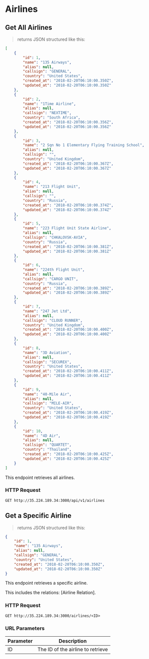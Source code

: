 <!-- Airlines -->
# Airlines
## Get All Airlines

> returns JSON structured like this:

```json
[
    {
        "id": 1,
        "name": "135 Airways",
        "alias": null,
        "callsign": "GENERAL",
        "country": "United States",
        "created_at": "2018-02-20T06:10:00.350Z",
        "updated_at": "2018-02-20T06:10:00.350Z"
    },
    {
        "id": 2,
        "name": "1Time Airline",
        "alias": null,
        "callsign": "NEXTIME",
        "country": "South Africa",
        "created_at": "2018-02-20T06:10:00.356Z",
        "updated_at": "2018-02-20T06:10:00.356Z"
    },
    {
        "id": 3,
        "name": "2 Sqn No 1 Elementary Flying Training School",
        "alias": null,
        "callsign": "",
        "country": "United Kingdom",
        "created_at": "2018-02-20T06:10:00.367Z",
        "updated_at": "2018-02-20T06:10:00.367Z"
    },
    {
        "id": 4,
        "name": "213 Flight Unit",
        "alias": null,
        "callsign": "",
        "country": "Russia",
        "created_at": "2018-02-20T06:10:00.374Z",
        "updated_at": "2018-02-20T06:10:00.374Z"
    },
    {
        "id": 5,
        "name": "223 Flight Unit State Airline",
        "alias": null,
        "callsign": "CHKALOVSK-AVIA",
        "country": "Russia",
        "created_at": "2018-02-20T06:10:00.381Z",
        "updated_at": "2018-02-20T06:10:00.381Z"
    },
    {
        "id": 6,
        "name": "224th Flight Unit",
        "alias": null,
        "callsign": "CARGO UNIT",
        "country": "Russia",
        "created_at": "2018-02-20T06:10:00.389Z",
        "updated_at": "2018-02-20T06:10:00.389Z"
    },
    {
        "id": 7,
        "name": "247 Jet Ltd",
        "alias": null,
        "callsign": "CLOUD RUNNER",
        "country": "United Kingdom",
        "created_at": "2018-02-20T06:10:00.400Z",
        "updated_at": "2018-02-20T06:10:00.400Z"
    },
    {
        "id": 8,
        "name": "3D Aviation",
        "alias": null,
        "callsign": "SECUREX",
        "country": "United States",
        "created_at": "2018-02-20T06:10:00.411Z",
        "updated_at": "2018-02-20T06:10:00.411Z"
    },
    {
        "id": 9,
        "name": "40-Mile Air",
        "alias": null,
        "callsign": "MILE-AIR",
        "country": "United States",
        "created_at": "2018-02-20T06:10:00.419Z",
        "updated_at": "2018-02-20T06:10:00.419Z"
    },
    {
        "id": 10,
        "name": "4D Air",
        "alias": null,
        "callsign": "QUARTET",
        "country": "Thailand",
        "created_at": "2018-02-20T06:10:00.425Z",
        "updated_at": "2018-02-20T06:10:00.425Z"
    }
]
```

This endpoint retrieves all airlines.

### HTTP Request

`GET http://35.224.189.34:3000/api/v1/airlines`

## Get a Specific Airline

> returns JSON structured like this:

```json
{
    "id": 1,
    "name": "135 Airways",
    "alias": null,
    "callsign": "GENERAL",
    "country": "United States",
    "created_at": "2018-02-20T06:10:00.350Z",
    "updated_at": "2018-02-20T06:10:00.350Z"
}
```

This endpoint retrieves a specific airline.

<aside class="notice">This includes the relations: [Airline Relation].</aside>

### HTTP Request

`GET http://35.224.189.34:3000/airlines/<ID>`

### URL Parameters

Parameter | Description
--------- | -----------
ID | The ID of the airline to retrieve